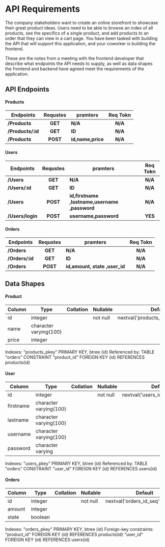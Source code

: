 # API Requirements

The company stakeholders want to create an online storefront to showcase their great product ideas. Users need to be able to browse an index of all products, see the specifics of a single product, and add products to an order that they can view in a cart page. You have been tasked with building the API that will support this application, and your coworker is building the frontend.

These are the notes from a meeting with the frontend developer that describe what endpoints the API needs to supply, as well as data shapes the frontend and backend have agreed meet the requirements of the application.

## API Endpoints

#### Products

| Endpoints         | Requstes | pramters          | Req Tokn |
| ----------------- | :------: | ----------------- | :------: |
| **/Products**     | **GET**  | **N/A**           | **N/A**  |
| **/Products/:id** | **GET**  | **ID**            | **N/A**  |
| **/Products**     | **POST** | **id,name,price** | **N/A**  |

#### Users

| Endpoints        | Requstes | pramters                                      | Req Tokn |
| ---------------- | :------: | --------------------------------------------- | :------: |
| **/Users**       | **GET**  | **N/A**                                       | **N/A**  |
| **/Users/:id**   | **GET**  | **ID**                                        | **N/A**  |
| **/Users**       | **POST** | **id,firstname ,lastname,username ,password** | **N/A**  |
| **/Users/login** | **POST** | **username,password**                         | **YES**  |

#### Orders

| Endpoints       | Requstes | pramters                      | Req Tokn |
| --------------- | :------: | ----------------------------- | :------: |
| **/Orders**     | **GET**  | **N/A**                       | **N/A**  |
| **/Orders/:id** | **GET**  | **ID**                        | **N/A**  |
| **/Orders**     | **POST** | **id,amount, state ,user_id** | **N/A**  |

## Data Shapes

#### Product

| Column | Type                   | Collation | Nullable | Default                              |
| ------ | ---------------------- | --------- | -------- | ------------------------------------ |
| id     | integer                |           | not null | nextval('products_id_seq'::regclass) |
| name   | character varying(100) |           |          |
| price  | integer                |           |          |

Indexes:
"products_pkey" PRIMARY KEY, btree (id)
Referenced by:
TABLE "orders" CONSTRAINT "product_id" FOREIGN KEY (id) REFERENCES products(id)

#### User

| Column    | Type                   | Collation | Nullable | Default                           |
| --------- | ---------------------- | --------- | -------- | --------------------------------- |
| id        | integer                |           | not null | nextval('users_id_seq'::regclass) |
| firstname | character varying(100) |           |          |
| lastname  | character varying(100) |           |          |
| username  | character varying(100) |           |          |
| password  | character varying      |           |          |

Indexes:
"users_pkey" PRIMARY KEY, btree (id)
Referenced by:
TABLE "orders" CONSTRAINT "user_id" FOREIGN KEY (id) REFERENCES users(id)

#### Orders

| Column | Type    | Collation | Nullable | Default                            |
| ------ | ------- | --------- | -------- | ---------------------------------- |
| id     | integer |           | not null | nextval('orders_id_seq'::regclass) |
| amount | integer |           |          |
| state  | boolean |           |          |

Indexes:
"orders_pkey" PRIMARY KEY, btree (id)
Foreign-key constraints:
"product_id" FOREIGN KEY (id) REFERENCES products(id)
"user_id" FOREIGN KEY (id) REFERENCES users(id)
